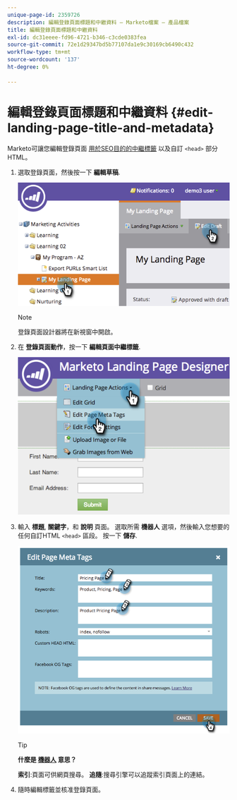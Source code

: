 ```yaml
---
unique-page-id: 2359726
description: 編輯登錄頁面標題和中繼資料 — Marketo檔案 — 產品檔案
title: 編輯登錄頁面標題和中繼資料
exl-id: dc31eeee-fd96-4721-b346-c3cde0383fea
source-git-commit: 72e1d29347bd5b77107da1e9c30169cb6490c432
workflow-type: tm+mt
source-wordcount: '137'
ht-degree: 0%

---
```


# 編輯登錄頁面標題和中繼資料 {#edit-landing-page-title-and-metadata}

Marketo可讓您編輯登錄頁面 [用於SEO目的的中繼標籤](https://www.w3schools.com/tags/tag_meta.asp) 以及自訂 `<head>` 部分HTML。

1. 選取登錄頁面，然後按一下 **編輯草稿**.

   ![](assets/image2014-9-17-11-3a39-3a21.png)

   >[!NOTE]
   >
   >登錄頁面設計器將在新視窗中開啟。

1. 在 **登錄頁面動作**，按一下 **編輯頁面中繼標籤**.

   ![](assets/image2014-9-17-11-3a39-3a32.png)

1. 輸入 **標題**, **關鍵字**，和 **說明** 頁面。 選取所需 **機器人** 選項，然後輸入您想要的任何自訂HTML `<head>` 區段。 按一下 **儲存**.

   ![](assets/image2014-9-17-11-3a39-3a50.png)

   >[!TIP]
   >
   >**什麼是 [機器人](https://www.robotstxt.org/meta.html) 意思？**
   >
   >**索引**:頁面可供網頁搜尋。 **追隨**:搜尋引擎可以追蹤索引頁面上的連結。

1. 隨時編輯標籤並核准登錄頁面。
